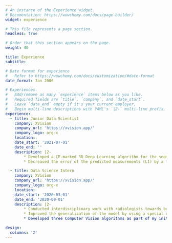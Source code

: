 ```yaml
---
# An instance of the Experience widget.
# Documentation: https://wowchemy.com/docs/page-builder/
widget: experience

# This file represents a page section.
headless: true

# Order that this section appears on the page.
weight: 40

title: Experience
subtitle:

# Date format for experience
#   Refer to https://wowchemy.com/docs/customization/#date-format
date_format: Jan 2006

# Experiences.
#   Add/remove as many `experience` items below as you like.
#   Required fields are `title`, `company`, and `date_start`.
#   Leave `date_end` empty if it's your current employer.
#   Begin multi-line descriptions with YAML's `|2-` multi-line prefix.
experience:
  - title: Junior Data Scientist
    company: XVision
    company_url: 'https://xvision.app/'
    company_logo: org-x
    location: 
    date_start: '2021-07-01'
    date_end: ''
    description: |2-
        * Developed a CE-marked 3D Deep Learning algorithm for the segmentation of nodules on lung CT scans that helps radiologists better identify these abnormalities whilst providin precise measurements.
        * Decreased the error of the predicted measurements (L1) by a factor of 2 compared to the previous model by using a decoder-style sub-network which exploits pre-existing feature maps and implements a segmentation refinement mechanism.

  - title: Data Science Intern
    company: XVision
    company_url: 'https://xvision.app/'
    company_logo: org-x
    location:
    date_start: '2020-03-01'
    date_end: '2020-09-01'
    description: |2-
        * Conducted interdisciplinary work with radiologists towards building a robust and time-efficient AI model for the detection of intracranial haemorrhages meant for speeding up the triaging process.
        * Improved the generalization of the model by using a special data pre-processing technique and performed extensive data cleaning on anonymized brain CT scans of the order of terabytes.
        * Developed three Computer Vision algorithms as part of my initial training: lung segmentation (U-Net), pathology classification (CNN classifiers) and foreign objects detection (Faster R-CNN) on X-ray scans.

design:
  columns: '2'
---
```

